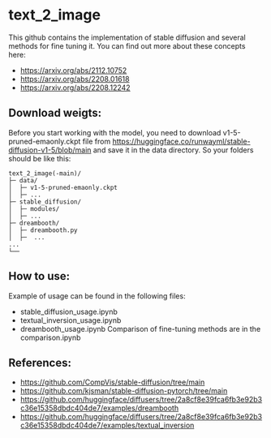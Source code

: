 # text_2_image
This github contains the implementation of stable diffusion and several methods for fine tuning it.
You can find out more about these concepts here:
  - https://arxiv.org/abs/2112.10752
  - https://arxiv.org/abs/2208.01618
  - https://arxiv.org/abs/2208.12242

## Download weigts:
Before you start working with the model, you need to download v1-5-pruned-emaonly.ckpt
file from https://huggingface.co/runwayml/stable-diffusion-v1-5/blob/main and save it in the data directory.
So your folders should be like this:
   
    text_2_image(-main)/
    ├─ data/
    │  ├─ v1-5-pruned-emaonly.ckpt
    │  ├─ ...
    ├─ stable_diffusion/
    │  ├─ modules/
    │  ├─ ...
    ├─ dreambooth/ 
    │  ├─ dreambooth.py
    │  ├─  ...
    ...
    └── 

## How to use:
Example of usage can be found in the following files:
  - stable_diffusion_usage.ipynb
  - textual_inversion_usage.ipynb
  - dreambooth_usage.ipynb
Comparison of fine-tuning methods are in the comparison.ipynb

## References:
- https://github.com/CompVis/stable-diffusion/tree/main
- https://github.com/kjsman/stable-diffusion-pytorch/tree/main
- https://github.com/huggingface/diffusers/tree/2a8cf8e39fca6fb3e92b3c36e15358dbdc404de7/examples/dreambooth
- https://github.com/huggingface/diffusers/tree/2a8cf8e39fca6fb3e92b3c36e15358dbdc404de7/examples/textual_inversion
